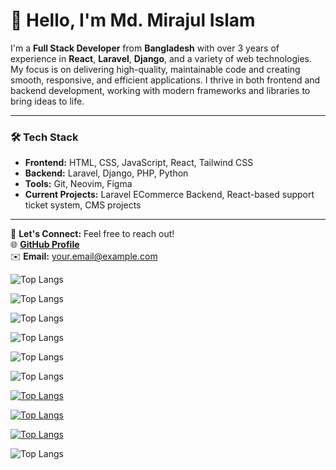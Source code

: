 # 👋 Hello, I'm Md. Mirajul Islam

I'm a **Full Stack Developer** from **Bangladesh** with over 3 years of experience in **React**, **Laravel**, **Django**, and a variety of web technologies. My focus is on delivering high-quality, maintainable code and creating smooth, responsive, and efficient applications. I thrive in both frontend and backend development, working with modern frameworks and libraries to bring ideas to life.

---

### 🛠️ Tech Stack
- **Frontend:** HTML, CSS, JavaScript, React, Tailwind CSS
- **Backend:** Laravel, Django, PHP, Python
- **Tools:** Git, Neovim, Figma
- **Current Projects:** Laravel ECommerce Backend, React-based support ticket system, CMS projects

---

💬 **Let's Connect:** Feel free to reach out!  
🌐 **[GitHub Profile](https://github.com/yourusername)**  
✉️ **Email:** your.email@example.com

![Top Langs](https://github-readme-stats.vercel.app/api/top-langs/?username=miraz66&hide_progress=true)

![Top Langs](https://github-readme-stats.vercel.app/api/top-langs/?username=miraz66&size_weight=0.5&count_weight=0.5)

![Top Langs](https://github-readme-stats.vercel.app/api/top-langs/?username=miraz66&exclude_repo=github-readme-stats,anuraghazra.github.io)

![Top Langs](https://github-readme-stats.vercel.app/api/top-langs/?username=miraz66&hide=javascript,html)

![Top Langs](https://github-readme-stats.vercel.app/api/top-langs/?username=miraz66&langs_count=8)

![Top Langs](https://github-readme-stats.vercel.app/api/top-langs/?username=miraz66&layout=compact)

[![Top Langs](https://github-readme-stats.vercel.app/api/top-langs/?username=miraz66&layout=donut)](https://github.com/anuraghazra/github-readme-stats)

[![Top Langs](https://github-readme-stats.vercel.app/api/top-langs/?username=miraz66&layout=donut-vertical)](https://github.com/anuraghazra/github-readme-stats)

[![Top Langs](https://github-readme-stats.vercel.app/api/top-langs/?username=miraz66&layout=pie)](https://github.com/anuraghazra/github-readme-stats)

![Top Langs](https://github-readme-stats.vercel.app/api/top-langs/?username=miraz66&hide_progress=true)
